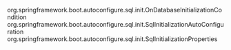 org.springframework.boot.autoconfigure.sql.init.OnDatabaseInitializationCondition
org.springframework.boot.autoconfigure.sql.init.SqlInitializationAutoConfiguration
org.springframework.boot.autoconfigure.sql.init.SqlInitializationProperties